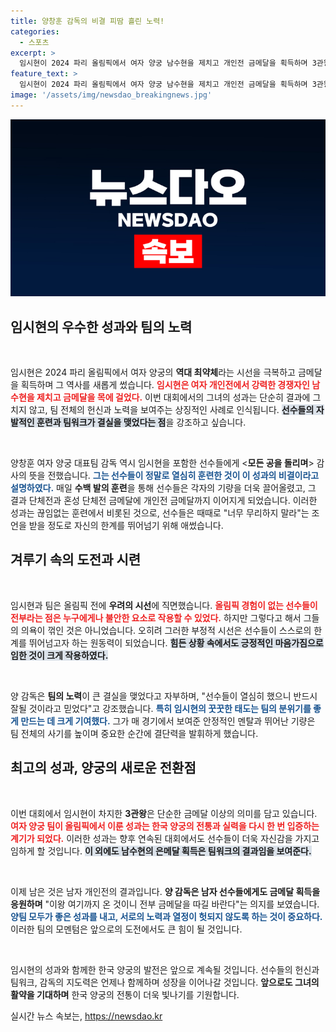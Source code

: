 ```yaml
---
title: 양창훈 감독의 비결 피땀 흘린 노력!
categories:
  - 스포츠
excerpt: >
  임시현이 2024 파리 올림픽에서 여자 양궁 남수현을 제치고 개인전 금메달을 획득하며 3관왕의 영예를 안았다. 모든 금메달을 석권한 한국 양궁 대표팀의 기세는 과거의 우려를 완벽히 뒤엎었다!
feature_text: >
  임시현이 2024 파리 올림픽에서 여자 양궁 남수현을 제치고 개인전 금메달을 획득하며 3관왕의 영예를 안았다. 모든 금메달을 석권한 한국 양궁 대표팀의 기세는 과거의 우려를 완벽히 뒤엎었다!
image: '/assets/img/newsdao_breakingnews.jpg'
---
```


<p><img src="/assets/img/newsdao_breakingnews.jpg" alt="pcversion 속보" /></p>

<h2 data-ke-size="size26">임시현의 우수한 성과와 팀의 노력</h2>

<p data-ke-size="size16">&nbsp;</p>  

<p>임시현은 2024 파리 올림픽에서 여자 양궁의 <b>역대 최약체</b>라는 시선을 극복하고 금메달을 획득하며 그 역사를 새롭게 썼습니다. <b><span style="color: #ee2323;">임시현은 여자 개인전에서 강력한 경쟁자인 남수현을 제치고 금메달을 목에 걸었다.</span></b> 이번 대회에서의 그녀의 성과는 단순히 결과에 그치지 않고, 팀 전체의 헌신과 노력을 보여주는 상징적인 사례로 인식됩니다. <b><span style="background-color: #21538527;">선수들의 자발적인 훈련과 팀워크가 결실을 맺었다는 점</span></b>을 강조하고 싶습니다.</p>

<p data-ke-size="size16">&nbsp;</p>  

<p>양창훈 여자 양궁 대표팀 감독 역시 임시현을 포함한 선수들에게 &lt;<b>모든 공을 돌리며</b>&gt; 감사의 뜻을 전했습니다. <b><span style="color: #1a5490;">그는 선수들이 정말로 열심히 훈련한 것이 이 성과의 비결이라고 설명하였다.</span></b> 매일 <b>수백 발의 훈련</b>을 통해 선수들은 각자의 기량을 더욱 끌어올렸고, 그 결과 단체전과 혼성 단체전 금메달에 개인전 금메달까지 이어지게 되었습니다. 이러한 성과는 끊임없는 훈련에서 비롯된 것으로, 선수들은 때때로 "너무 무리하지 말라"는 조언을 받을 정도로 자신의 한계를 뛰어넘기 위해 애썼습니다.</p>

<h2 data-ke-size="size26">겨루기 속의 도전과 시련</h2>

<p data-ke-size="size16">&nbsp;</p>  

<p>임시현과 팀은 올림픽 전에 <b>우려의 시선</b>에 직면했습니다. <b><span style="color: #ee2323;">올림픽 경험이 없는 선수들이 전부라는 점은 누구에게나 불안한 요소로 작용할 수 있었다.</span></b> 하지만 그렇다고 해서 그들의 의욕이 꺾인 것은 아니었습니다. 오히려 그러한 부정적 시선은 선수들이 스스로의 한계를 뛰어넘고자 하는 원동력이 되었습니다. <b><span style="background-color: #21538527;">힘든 상황 속에서도 긍정적인 마음가짐으로 임한 것이 크게 작용하였다.</span></b></p>

<p data-ke-size="size16">&nbsp;</p>  

<p>양 감독은 <b>팀의 노력</b>이 큰 결실을 맺었다고 자부하며, "선수들이 열심히 했으니 반드시 잘될 것이라고 믿었다"고 강조했습니다. <b><span style="color: #1a5490;">특히 임시현의 꿋꿋한 태도는 팀의 분위기를 좋게 만드는 데 크게 기여했다.</span></b> 그가 매 경기에서 보여준 안정적인 멘탈과 뛰어난 기량은 팀 전체의 사기를 높이며 중요한 순간에 결단력을 발휘하게 했습니다.</p>

<h2 data-ke-size="size26">최고의 성과, 양궁의 새로운 전환점</h2>

<p data-ke-size="size16">&nbsp;</p>  

<p>이번 대회에서 임시현이 차지한 <b>3관왕</b>은 단순한 금메달 이상의 의미를 담고 있습니다. <b><span style="color: #ee2323;">여자 양궁 팀이 올림픽에서 이룬 성과는 한국 양궁의 전통과 실력을 다시 한 번 입증하는 계기가 되었다.</span></b> 이러한 성과는 향후 연속된 대회에서도 선수들이 더욱 자신감을 가지고 임하게 할 것입니다. <b><span style="background-color: #21538527;">이 외에도 남수현의 은메달 획득은 팀워크의 결과임을 보여준다.</span></b></p>

<p data-ke-size="size16">&nbsp;</p>  

<p>이제 남은 것은 남자 개인전의 결과입니다. <b>양 감독은 남자 선수들에게도 금메달 획득을 응원하며</b> "이왕 여기까지 온 것이니 전부 금메달을 따길 바란다"는 의지를 보였습니다. <b><span style="color: #1a5490;">양팀 모두가 좋은 성과를 내고, 서로의 노력과 열정이 헛되지 않도록 하는 것이 중요하다.</span></b> 이러한 팀의 모멘텀은 앞으로의 도전에서도 큰 힘이 될 것입니다. </p>

<p data-ke-size="size16">&nbsp;</p>  

<p>임시현의 성과와 함께한 한국 양궁의 발전은 앞으로 계속될 것입니다. 선수들의 헌신과 팀워크, 감독의 지도력은 언제나 함께하며 성장을 이어나갈 것입니다. <b>앞으로도 그녀의 활약을 기대하며</b> 한국 양궁의 전통이 더욱 빛나기를 기원합니다.</p>
실시간 뉴스 속보는, <a href="https://newsdao.kr" rel="dofollow">https://newsdao.kr</a>


